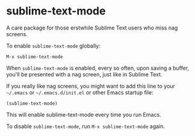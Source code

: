 # sublime-text-mode

A care package for those erstwhile Sublime Text users who miss nag screens.

To enable `sublime-text-mode` globally:

    M-x sublime-text-mode

When `sublime-text-mode` is enabled, every so often, upon saving a buffer,
you'll be presented with a nag screen, just like in Sublime Text.

If you really like nag screens, you might want to add this line to
your `~/.emacs` or `~/.emacs.d/init.el` or other Emacs startup file:

    (sublime-text-mode)

This will enable sublime-text-mode every time you run Emacs.

To disable `sublime-text-mode`, run `M-x sublime-text-mode` again.
